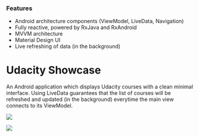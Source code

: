 ### Features

- Android architecture components (ViewModel, LiveData, Navigation)
- Fully reactive, powered by RxJava and RxAndroid
- MVVM architecture
- Material Design UI
- Live refreshing of data (in the background)

# Udacity Showcase

An Android application which displays Udacity courses with a clean minimal interface.
Using LiveData guarantees that the list of courses will be refreshed and updated (in the background)
everytime the main view connects to its ViewModel.

![](https://cdn.pbrd.co/images/Hs1rIpZ.png)

![](https://cdn.pbrd.co/images/Hs1soyf.png)